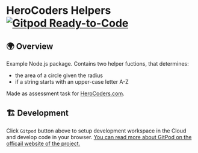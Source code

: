 # HeroCoders Helpers [![Gitpod Ready-to-Code](https://img.shields.io/badge/Gitpod-ready--to--code-blue?logo=gitpod)](https://gitpod.io/#https://github.com/zentala/herocoders-helpers)

## 🌍 Overview
Example Node.js package. Contains two helper fuctions, that determines:
* the area of a circle given the radius
* if a string starts with an upper-case letter A-Z

Made as assessment task for [HeroCoders.com](https://herocoders.com/).

## 🏗 Development
Click `Gitpod` button above to setup development workspace in the Cloud and develop code in your browser. [You can read more about GitPod on the officail website of the project.](https://www.gitpod.io/)
